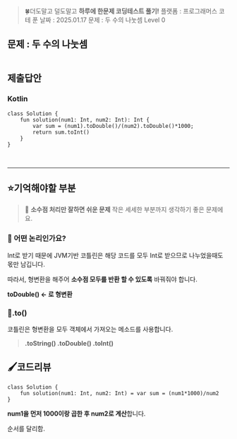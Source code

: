 <blockquote>
<p>🍀더도말고 덜도말고 <strong>하루에 한문제 코딩테스트 풀기!</strong>
플랫폼 : 프로그래머스
코테 푼 날짜 : 2025.01.17
문제 : 두 수의 나눗셈
Level 0</p>
</blockquote>
<h2 id="문제--두-수의-나눗셈">문제 : 두 수의 나눗셈</h2>
<p><img alt="" src="https://velog.velcdn.com/images/happy7yong/post/4f9f2363-1e1d-4f52-9446-4d1600a8e788/image.png" /></p>
<h2 id="제출답안">제출답안</h2>
<h3 id="kotlin">Kotlin</h3>
<pre><code class="language-kotlin">class Solution {
    fun solution(num1: Int, num2: Int): Int {
        var sum = (num1).toDouble()/(num2).toDouble()*1000;
        return sum.toInt()
    }
}</code></pre>
<br />
<hr />

<h2 id="⭐기억해야할-부분">⭐기억해야할 부분</h2>
<blockquote>
<p>🔵 <strong>소수점 처리만 잘하면 쉬운 문제</strong>
 작은 세세한 부분까지 생각하기 좋은 문제에요.</p>
</blockquote>
<h3 id="🔎-어떤-논리인가요"><strong>🔎 어떤 논리인가요?</strong></h3>
<p>Int로 받기 때문에 JVM기반 코틀린은 해당 코드를 모두 Int로 받으므로 나누었을때도 몫만 남깁니다.</p>
<p>따라서, 형변환을 해주어 <strong>소수점 모두를 반환 할 수 있도록</strong> 바꿔줘야 합니다.</p>
<p><strong>toDouble() ← 로 형변환</strong></p>
<h3 id="🔎to">🔎.to()</h3>
<p>코틀린은 형변환을 모두 객체에서 가져오는 메소드를 사용합니다.</p>
<blockquote>
<p><strong>.toString()
.toDouble()
.toInt()</strong></p>
</blockquote>
<h2 id="🖌️코드리뷰">🖌️코드리뷰</h2>
<pre><code class="language-jsx">class Solution {
    fun solution(num1: Int, num2: Int) = var sum = (num1*1000)/num2
}</code></pre>
<p><strong>num1을 먼저 1000이랑 곱한 후 num2로 계산</strong>합니다.</p>
<p>순서를 달리함.</p>